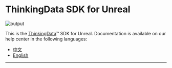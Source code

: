 # ThinkingData SDK for Unreal
![output](https://user-images.githubusercontent.com/53337625/205621683-ed9b97ef-6a52-4903-a2c0-a955dddebb7d.png)

This is the [ThinkingData](https://www.thinkingdata.cn)™ SDK for Unreal. Documentation is available on our help center in the following languages:

- [中文](https://docs.thinkingdata.cn/ta-manual/latest/installation/installation_menu/client_sdk/game_engine_sdk_installation/unreal_sdk_installation/unreal_sdk_installation.html)
- [English](https://docs.thinkingdata.cn/ta-manual/latest/en/99oQ5UeGzK09DWfPCaQwCg/installation/client_sdk/game_engine_installation/unreal_sdk_installation/unreal_sdk_installation.html)
---
